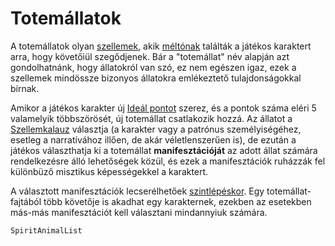 # Totemállatok

A totemállatok olyan [szellemek](world:concepts:spirits), akik [méltónak](character:patron) találták a játékos karaktert arra, hogy követőiül szegődjenek. Bár a "totemállat" név alapján azt gondolhatnánk, hogy állatokról van szó, ez nem egészen igaz, ezek a szellemek mindössze bizonyos állatokra emlékeztető tulajdonságokkal bírnak.

Amikor a játékos karakter új [Ideál pontot](character:ip) szerez, és a pontok száma eléri 5 valamelyik többszörösét, új totemállat csatlakozik hozzá. Az állatot a [Szellemkalauz](world:concepts:spirit_guide) választja (a karakter vagy a patrónus személyiségéhez, esetleg a narratívához illően, de akár véletlenszerűen is), de ezután a játékos választhatja ki a totemállat **manifesztációját** az adott állat számára rendelkezésre álló lehetőségek közül, és ezek a manifesztációk ruházzák fel különbüző misztikus képességekkel a karaktert.

A választott manifesztációk lecserélhetőek [szintlépéskor](character:level). Egy totemállat-fajtából több követője is akadhat egy karakternek, ezekben az esetekben más-más manifesztációt kell választani mindannyiuk számára.

`SpiritAnimalList`